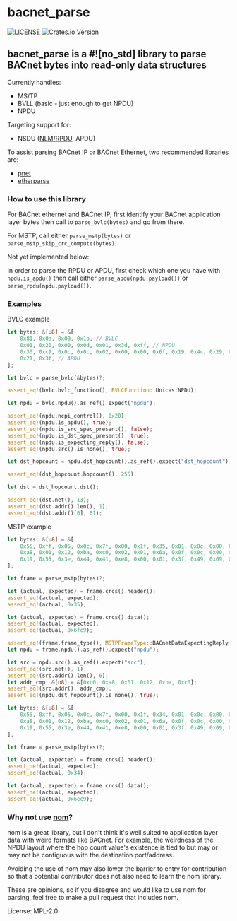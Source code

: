 # bacnet_parse

[![LICENSE](https://img.shields.io/badge/license-MPL_2.0-blue.svg)](LICENSE)
[![Crates.io Version](https://img.shields.io/crates/v/bacnet_parse.svg)](https://crates.io/crates/bacnet_parse)

## bacnet_parse is a #![no_std] library to parse BACnet bytes into read-only data structures

Currently handles:
* MS/TP
* BVLL (basic - just enough to get NPDU)
* NPDU

Targeting support for:
* NSDU ([NLM/RPDU](http://www.bacnetwiki.com/wiki/index.php?title=Network_Layer_Message_Type), APDU)

To assist parsing BACnet IP or BACnet Ethernet, two recommended libraries are:
* [pnet](https://crates.io/crates/pnet)
* [etherparse](https://crates.io/crates/etherparse)

### How to use this library

For BACnet ethernet and BACnet IP, first identify your BACnet application layer bytes then call
to `parse_bvlc(bytes)` and go from there.

For MSTP, call either `parse_mstp(bytes)` or `parse_mstp_skip_crc_compute(bytes)`.

Not yet implemented below:

In order to parse the RPDU or APDU, first check which one you have with `npdu.is_apdu()` then
call either `parse_apdu(npdu.payload())` or `parse_rpdu(npdu.payload())`.

### Examples

BVLC example

```rust
let bytes: &[u8] = &[
    0x81, 0x0a, 0x00, 0x1b, // BVLC
    0x01, 0x20, 0x00, 0x0d, 0x01, 0x3d, 0xff, // NPDU
    0x30, 0xc9, 0x0c, 0x0c, 0x02, 0x00, 0x00, 0x6f, 0x19, 0x4c, 0x29, 0x00, 0x3e, 0x21,
    0x21, 0x3f, // APDU
];

let bvlc = parse_bvlc(&bytes)?;

assert_eq!(bvlc.bvlc_function(), BVLCFunction::UnicastNPDU);

let npdu = bvlc.npdu().as_ref().expect("npdu");

assert_eq!(npdu.ncpi_control(), 0x20);
assert_eq!(npdu.is_apdu(), true);
assert_eq!(npdu.is_src_spec_present(), false);
assert_eq!(npdu.is_dst_spec_present(), true);
assert_eq!(npdu.is_expecting_reply(), false);
assert_eq!(npdu.src().is_none(), true);

let dst_hopcount = npdu.dst_hopcount().as_ref().expect("dst_hopcount");

assert_eq!(dst_hopcount.hopcount(), 255);

let dst = dst_hopcount.dst();

assert_eq!(dst.net(), 13);
assert_eq!(dst.addr().len(), 1);
assert_eq!(dst.addr()[0], 61);
```

MSTP example
```rust
let bytes: &[u8] = &[
    0x55, 0xff, 0x05, 0x0c, 0x7f, 0x00, 0x1f, 0x35, 0x01, 0x0c, 0x00, 0x01, 0x06, 0xc0,
    0xa8, 0x01, 0x12, 0xba, 0xc0, 0x02, 0x01, 0x6a, 0x0f, 0x0c, 0x00, 0x80, 0x00, 0x0a,
    0x19, 0x55, 0x3e, 0x44, 0x41, 0xe8, 0x00, 0x01, 0x3f, 0x49, 0x09, 0xc9, 0x6f,
];

let frame = parse_mstp(bytes)?;

let (actual, expected) = frame.crcs().header();
assert_eq!(actual, expected);
assert_eq!(actual, 0x35);

let (actual, expected) = frame.crcs().data();
assert_eq!(actual, expected);
assert_eq!(actual, 0x6fc9);

assert_eq!(frame.frame_type(), MSTPFrameType::BACnetDataExpectingReply(5));
let npdu = frame.npdu().as_ref().expect("npdu");

let src = npdu.src().as_ref().expect("src");
assert_eq!(src.net(), 1);
assert_eq!(src.addr().len(), 6);
let addr_cmp: &[u8] = &[0xc0, 0xa8, 0x01, 0x12, 0xba, 0xc0];
assert_eq!(src.addr(), addr_cmp);
assert_eq!(npdu.dst_hopcount().is_none(), true);

let bytes: &[u8] = &[
    0x55, 0xff, 0x05, 0x0c, 0x7f, 0x00, 0x1f, 0x34, 0x01, 0x0c, 0x00, 0x01, 0x06, 0xc0,
    0xa8, 0x01, 0x12, 0xba, 0xc0, 0x02, 0x01, 0x6a, 0x0f, 0x0c, 0x00, 0x80, 0x00, 0x0a,
    0x19, 0x55, 0x3e, 0x44, 0x41, 0xe8, 0x00, 0x01, 0x3f, 0x49, 0x09, 0xc9, 0x6e,
];

let frame = parse_mstp(bytes)?;

let (actual, expected) = frame.crcs().header();
assert_ne!(actual, expected);
assert_eq!(actual, 0x34);

let (actual, expected) = frame.crcs().data();
assert_ne!(actual, expected);
assert_eq!(actual, 0x6ec9);
```

### Why not use [nom](https://crates.io/crates/nom)?

nom is a great library, but I don't think it's well suited to application layer data with weird
formats like BACnet. For example, the weirdness of the NPDU layout where the hop count value's
existence is tied to but may or may not be contiguous with the destination port/address.

Avoiding the use of nom may also lower the barrier to entry for contribution so that a
potential contributor does not also need to learn the nom library.

These are opinions, so if you disagree and would like to use nom for parsing, feel free to make
a pull request that includes nom.

License: MPL-2.0
